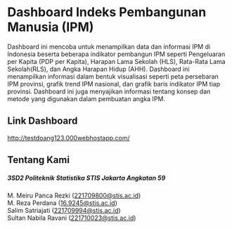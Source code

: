 # Dashboard Indeks Pembangunan Manusia (IPM)
Dashboard ini mencoba untuk menampilkan data dan informasi IPM di Indonesia beserta beberapa indikator pembangun IPM seperti Pengeluaran per Kapita (PDP per Kapita), Harapan Lama Sekolah (HLS), Rata-Rata Lama Sekolah(RLS), dan Angka Harapan Hidup (AHH). Dashboard ini menampilkan informasi dalam bentuk visualisasi seperti peta persebaran IPM provinsi, grafik trend IPM nasional, dan grafik baris indikator IPM tiap provinsi. Dashboard ini juga menyajikan informasi tentang konsep dan metode yang digunakan dalam pembuatan angka IPM.

## Link Dashboard
http://testdoang123.000webhostapp.com/

## Tentang Kami
<h5>3SD2 Politeknik Statistika STIS Jakarta Angkatan 59<br></h5>
M. Meiru Panca Rezki (<a href="mailto:221709800@stis.ac.id">221709800@stis.ac.id</a>)<br>
M. Reza Perdana (<a href="mailto:16.9245@stis.ac.id">16.9245@stis.ac.id</a>)<br>
Salim Satriajati (<a href="mailto:221709994@stis.ac.id">221709994@stis.ac.id</a>)<br>
Sultan Nabila Ravani (<a href="mailto:221710023@stis.ac.id">221710023@stis.ac.id</a>)<br>
